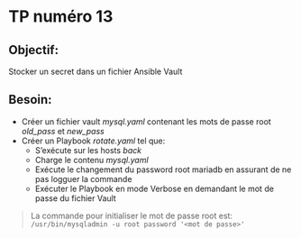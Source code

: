 # TP numéro 13

## Objectif:

Stocker un secret dans un fichier Ansible Vault

## Besoin:

- Créer un fichier vault *mysql.yaml* contenant les mots de passe root *old_pass* et *new_pass*
- Créer un Playbook *rotate.yaml* tel que:
  - S’exécute sur les hosts *back*
  - Charge le contenu *mysql.yaml*
  - Exécute le changement du password root mariadb en assurant de ne pas logguer la commande 
  - Exécuter le Playbook en mode Verbose en demandant le mot de passe du fichier Vault


> La commande pour initialiser le mot de passe root est: `/usr/bin/mysqladmin -u root password '<mot de passe>'`
